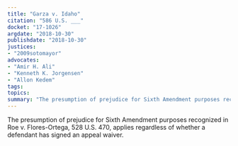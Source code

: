 ```yaml
---
title: "Garza v. Idaho"
citation: "586 U.S. ___"
docket: "17-1026"
argdate: "2018-10-30"
publishdate: "2018-10-30"
justices:
- "2009sotomayor"
advocates:
- "Amir H. Ali"
- "Kenneth K. Jorgensen"
- "Allon Kedem"
tags:
topics:
summary: "The presumption of prejudice for Sixth Amendment purposes recognized in Roe v. Flores-Ortega, 528 U.S. 470, applies regardless of whether a defendant has signed an appeal waiver."
---
```

The presumption of prejudice for Sixth Amendment purposes recognized in Roe v. Flores-Ortega, 528 U.S. 470, applies regardless of whether a defendant has signed an appeal waiver.
